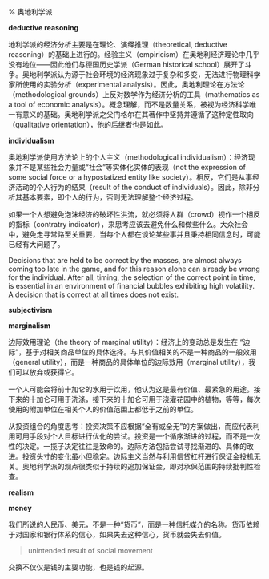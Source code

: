 % 奥地利学派

__deductive reasoning__

地利学派的经济分析主要是在理论、演绎推理（theoretical, deductive reasoning）的基础上进行的。经验主义（empiricism）在奥地利经济理论中几乎没有地位——因此他们与德国历史学派（German historical school）展开了斗争。奥地利学派认为源于社会环境的经济现象过于复杂和多变，无法进行物理科学家所使用的实验分析（experimental analysis）。因此，奥地利理论在方法论（methodological grounds）上反对数学作为经济分析的工具（mathematics as a tool of economic analysis）。概念理解，而不是数量关系，被视为经济科学唯一有意义的基础。奥地利学派之父门格尔在其著作中坚持并遵循了这种定性取向（qualitative orientation），他的后继者也是如此。

__individualism__

奥地利学派使用方法论上的个人主义（methodological individualism）：经济现象并不是某些社会力量或“社会”等实体化实体的表现（not the expression of some social force or a hypostatized entity like society）。相反，它们是从事经济活动的个人行为的结果（result of the conduct of individuals）。因此，除非分析其基本要素，即个人的行为，否则无法理解整个经济过程。

如果一个人想避免泡沫经济的破坏性洪流，就必须将人群（crowd）视作一个相反的指标（contratry indicator），来思考应该去避免什么和做些什么。大众社会中，避免走寻常路至关重要，当每个人都在谈论某些事并且秉持相同信念时，可能已经有大问题了。

Decisions that are held to be correct by the masses, are almost always coming too late in the game, and for this reason alone can already be wrong for the individual. After all, timing, the selection of the correct point in time, is essential in an environment of financial bubbles exhibiting high volatility. A decision that is correct at all times does not exist.

__subjectivism__

__marginalism__

边际效用理论（the theory of marginal utility）：经济上的变动总是发生在 “边际”，基于对相关商品单位的具体选择。与其价值相关的不是一种商品的一般效用（general utility），而是一种商品的具体单位的边际效用（marginal utility），我们可以放弃或获得它。

一个人可能会将前十加仑的水用于饮用，他认为这是最有价值、最紧急的用途。接下来的十加仑可用于洗涤，接下来的十加仑可用于浇灌花园中的植物，等等，每次使用的附加单位在相关个人的价值范围上都低于之前的单位。

从投资组合的角度思考：投资决策不应根据“全有或全无”的方案做出，而应代表利用可用手段对个人目标进行优化的尝试。投资是一个循序渐进的过程，而不是一次性的决定。一揽子决定往往是致命的。边际方法包括尝试寻找渐进的、具体的改进。投资头寸的变化虽小但稳定。边际主义当然与利用信贷杠杆进行保证金投机无关。奥地利学派的观点很类似于持续的追加保证金，即对承保范围的持续批判性检查。

__realism__

__money__

我们所说的人民币、美元，不是一种“货币”，而是一种信托媒介的名称。货币依赖于对国家和银行体系的信心，如果失去这种信心，货币就会失去价值。

> unintended result of social movement

交换不仅仅是钱的主要功能，也是钱的起源。
